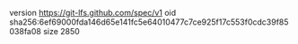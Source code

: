 version https://git-lfs.github.com/spec/v1
oid sha256:6ef69000fda146d65e141fc5e64010477c7ce925f17c553f0cdc39f85038fa08
size 2850
